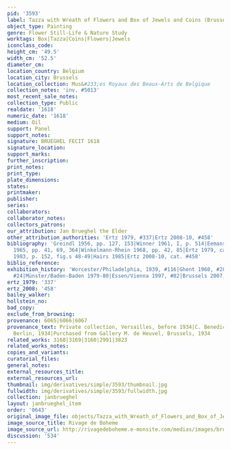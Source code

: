 ```yaml
---
pid: '3593'
label: Tazza with Wreath of Flowers and Box of Jewels and Coins (Brussels)
object_type: Painting
genre: Flower Still-Life & Nature Study
worktags: Box|Tazza|Coins|Flowers|Jewels
iconclass_code:
height_cm: '49.5'
width_cm: '52.5'
diameter_cm:
location_country: Belgium
location_city: Brussels
location_collection: Mus&#233;es Royaux des Beaux-Arts de Belgique
collection_notes: 'inv. #5013'
most_recent_sale_notes:
collection_type: Public
realdate: '1618'
numeric_date: '1618'
medium: Oil
support: Panel
support_notes:
signature: BRUEGHEL FECIT 1618
signature_location:
support_marks:
further_inscription:
print_notes:
print_type:
plate_dimensions:
states:
printmaker:
publisher:
series:
collaborators:
collaborator_notes:
collectors_patrons:
our_attribution: Jan Brueghel the Elder
other_attribution_authorities: 'Ertz 1979, #337|Ertz 2008-10, #458'
bibliography: 'Greindl 1956, pp. 127, 153|Winner 1961, I, p. 514|Eemans 1964, p. 66|Hairs
  1965, pp. 41, 69, 364|Winkelmann-Rhein 1968, pp. 42, 85|Ertz 1979, cat. #337|Greindl
  1983, p. 152, fig.s 48-49|Hairs 1985|Ertz 2008-10, cat. #458'
biblio_reference:
exhibition_history: 'Worcester/Philadelphia, 1939, #116|Ghent 1960, #28|Brussels 1965,
  #24|Münster/Baden-Baden 1979-80|Essen/Vienna 1997, #82|Brussels 2007, #26'
ertz_1979: '337'
ertz_2008: '458'
bailey_walker:
hollstein_no:
bad_copy:
exclude_from_browsing:
provenance: 6065|6066|6067
provenance_text: Private collection, Versailles, before 1934|C. Benedict Gallery,
  Berlin, 1934|Purchased from Gallery M. de Heuvel, Brussels, 1934
related_works: 3168|3169|3160|2991|3823
related_works_notes:
copies_and_variants:
curatorial_files:
general_notes:
external_resources_title:
external_resources_url:
thumbnail: img/derivatives/simple/3593/thumbnail.jpg
fullwidth: img/derivatives/simple/3593/fullwidth.jpg
collection: janbrueghel
layout: janbrueghel_item
order: '0643'
original_image_file: objects/Tazza_with_Wreath_of_Flowers_and_Box_of_Jewels_and_Coins_%28Brussels%29.jpg
image_source_title: Rivage de Boheme
image_source_url: http://rivagedeboheme.e-monsite.com/medias/images/brueghel-nature-morte-avec-guirlande-de-fleurs-et-coupe-doree-1618.jpg
discussion: '534'
---
```

